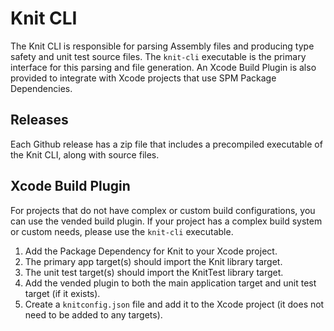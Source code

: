 # Knit CLI

The Knit CLI is responsible for parsing Assembly files and producing type safety and unit test source files.
The `knit-cli` executable is the primary interface for this parsing and file generation.
An Xcode Build Plugin is also provided to integrate with Xcode projects that use SPM Package Dependencies.

## Releases

Each Github release has a zip file that includes a precompiled executable of the Knit CLI,
along with source files.

## Xcode Build Plugin

For projects that do not have complex or custom build configurations, you can use the vended build plugin.
If your project has a complex build system or custom needs, please use the `knit-cli` executable.

1. Add the Package Dependency for Knit to your Xcode project.
1. The primary app target(s) should import the Knit library target.
1. The unit test target(s) should import the KnitTest library target.
1. Add the vended plugin to both the main application target and unit test target (if it exists).
1. Create a `knitconfig.json` file and add it to the Xcode project (it does not need to be added to any targets).
